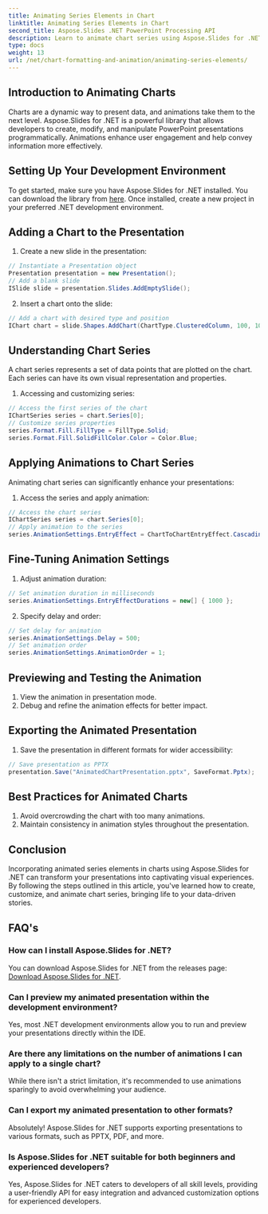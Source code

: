 ```yaml
---
title: Animating Series Elements in Chart
linktitle: Animating Series Elements in Chart
second_title: Aspose.Slides .NET PowerPoint Processing API
description: Learn to animate chart series using Aspose.Slides for .NET. Create engaging presentations with dynamic visuals. Expert guide with code examples.
type: docs
weight: 13
url: /net/chart-formatting-and-animation/animating-series-elements/
---
```


## Introduction to Animating Charts

Charts are a dynamic way to present data, and animations take them to the next level. Aspose.Slides for .NET is a powerful library that allows developers to create, modify, and manipulate PowerPoint presentations programmatically. Animations enhance user engagement and help convey information more effectively.

## Setting Up Your Development Environment

To get started, make sure you have Aspose.Slides for .NET installed. You can download the library from [here](https://releases.aspose.com/slides/net). Once installed, create a new project in your preferred .NET development environment.

## Adding a Chart to the Presentation

1. Create a new slide in the presentation:
```csharp
// Instantiate a Presentation object
Presentation presentation = new Presentation();
// Add a blank slide
ISlide slide = presentation.Slides.AddEmptySlide();
```

2. Insert a chart onto the slide:
```csharp
// Add a chart with desired type and position
IChart chart = slide.Shapes.AddChart(ChartType.ClusteredColumn, 100, 100, 500, 400);
```

## Understanding Chart Series

A chart series represents a set of data points that are plotted on the chart. Each series can have its own visual representation and properties.

1. Accessing and customizing series:
```csharp
// Access the first series of the chart
IChartSeries series = chart.Series[0];
// Customize series properties
series.Format.Fill.FillType = FillType.Solid;
series.Format.Fill.SolidFillColor.Color = Color.Blue;
```

## Applying Animations to Chart Series

Animating chart series can significantly enhance your presentations:

1. Access the series and apply animation:
```csharp
// Access the chart series
IChartSeries series = chart.Series[0];
// Apply animation to the series
series.AnimationSettings.EntryEffect = ChartToChartEntryEffect.Cascading;
```

## Fine-Tuning Animation Settings

1. Adjust animation duration:
```csharp
// Set animation duration in milliseconds
series.AnimationSettings.EntryEffectDurations = new[] { 1000 };
```

2. Specify delay and order:
```csharp
// Set delay for animation
series.AnimationSettings.Delay = 500;
// Set animation order
series.AnimationSettings.AnimationOrder = 1;
```

## Previewing and Testing the Animation

1. View the animation in presentation mode.
2. Debug and refine the animation effects for better impact.

## Exporting the Animated Presentation

1. Save the presentation in different formats for wider accessibility:
```csharp
// Save presentation as PPTX
presentation.Save("AnimatedChartPresentation.pptx", SaveFormat.Pptx);
```

## Best Practices for Animated Charts

1. Avoid overcrowding the chart with too many animations.
2. Maintain consistency in animation styles throughout the presentation.

## Conclusion

Incorporating animated series elements in charts using Aspose.Slides for .NET can transform your presentations into captivating visual experiences. By following the steps outlined in this article, you've learned how to create, customize, and animate chart series, bringing life to your data-driven stories.

## FAQ's

### How can I install Aspose.Slides for .NET?

You can download Aspose.Slides for .NET from the  releases page: [Download Aspose.Slides for .NET](https://releases.aspose.com/slides/net).

### Can I preview my animated presentation within the development environment?

Yes, most .NET development environments allow you to run and preview your presentations directly within the IDE.

### Are there any limitations on the number of animations I can apply to a single chart?

While there isn't a strict limitation, it's recommended to use animations sparingly to avoid overwhelming your audience.

### Can I export my animated presentation to other formats?

Absolutely! Aspose.Slides for .NET supports exporting presentations to various formats, such as PPTX, PDF, and more.

### Is Aspose.Slides for .NET suitable for both beginners and experienced developers?

Yes, Aspose.Slides for .NET caters to developers of all skill levels, providing a user-friendly API for easy integration and advanced customization options for experienced developers.
